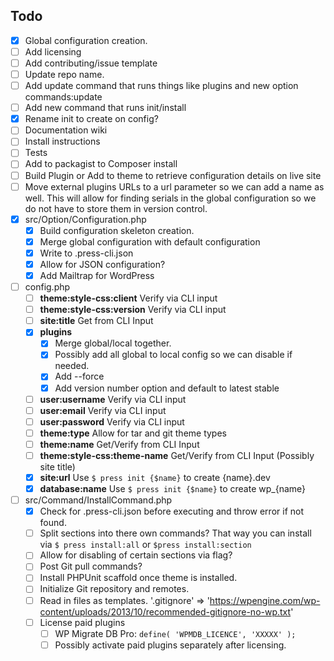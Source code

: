 ## Todo
- [x] Global configuration creation.
- [ ] Add licensing
- [ ] Add contributing/issue template
- [ ] Update repo name.
- [ ] Add update command that runs things like plugins and new option commands:update
- [ ] Add new command that runs init/install
- [x] Rename init to create on config?
- [ ] Documentation wiki
- [ ] Install instructions
- [ ] Tests
- [ ] Add to packagist to Composer install
- [ ] Build Plugin or Add to theme to retrieve configuration details on live site
- [ ] Move external plugins URLs to a url parameter so we can add a name as well. This will allow for finding serials in the global configuration so we do not have to store them in version control.
- [x] src/Option/Configuration.php
    - [x] Build configuration skeleton creation.
    - [x] Merge global configuration with default configuration
    - [x] Write to .press-cli.json
    - [x] Allow for JSON configuration?
    - [x] Add Mailtrap for WordPress
- [ ] config.php
    - [ ] **theme:style-css:client** Verify via CLI input
    - [ ] **theme:style-css:version** Verify via CLI input
    - [ ] **site:title** Get from CLI Input
    - [x] **plugins**
        - [x] Merge global/local together.
        - [x] Possibly add all global to local config so we can disable if needed.
        - [x] Add --force
        - [x] Add version number option and default to latest stable
    - [ ] **user:username** Verify via CLI input
    - [ ] **user:email** Verify via CLI input
    - [ ] **user:password** Verify via CLI input
    - [ ] **theme:type** Allow for tar and git theme types
    - [ ] **theme:name** Get/Verify from CLI Input
    - [ ] **theme:style-css:theme-name** Get/Verify from CLI Input (Possibly site title)
    - [x] **site:url** Use `$ press init {$name}` to create {name}.dev
    - [x] **database:name** Use `$ press init {$name}` to create wp_{name}

- [ ] src/Command/InstallCommand.php
    - [x] Check for .press-cli.json before executing and throw error if not found.
    - [ ] Split sections into there own commands? That way you can install via `$ press install:all` or `$press install:section`
    - [ ] Allow for disabling of certain sections via flag?
    - [ ] Post Git pull commands?
    - [ ] Install PHPUnit scaffold once theme is installed.
    - [ ] Initialize Git repository and remotes.
    - [ ] Read in files as templates. '.gitignore' => 'https://wpengine.com/wp-content/uploads/2013/10/recommended-gitignore-no-wp.txt'
    - [ ] License paid plugins
        - [ ] WP Migrate DB Pro: `define( 'WPMDB_LICENCE', 'XXXXX' );`
        - [ ] Possibly activate paid plugins separately after licensing.
